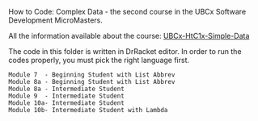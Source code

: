 How to Code: Complex Data - the second course in the UBCx Software Development MicroMasters.

All the information available about the course: [UBCx-HtC1x-Simple-Data](https://www.edx.org/course/how-code-complex-data-ubcx-htc2x)

The code in this folder is written in DrRacket editor. In order to run the codes properly, you must pick the right language first.

    Module 7  - Beginning Student with List Abbrev
    Module 8a - Beginning Student with List Abbrev
    Module 8a - Intermediate Student
    Module 9  - Intermediate Student
    Module 10a- Intermediate Student
    Module 10b- Intermediate Student with Lambda